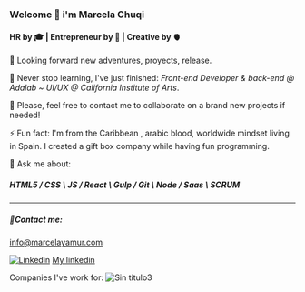 ### Welcome 👋 i'm Marcela Chuqi 
#### HR by 🎓 | Entrepreneur by 🧠 | Creative by 🫀

🔭 Looking forward new adventures, proyects, release.

🌱 Never stop learning, I've just finished: *Front-end Developer & back-end @ Adalab ~ UI/UX @ California Institute of Arts*.

👯 Please, feel free to contact me to collaborate on a brand new projects if needed!

⚡ Fun fact: I'm from the Caribbean , arabic blood, worldwide mindset living in Spain. I created a gift box company while having fun programming.

💬 Ask me about:

 ##### HTML5 / CSS \ JS / React \ Gulp / Git \ Node / Saas \ SCRUM

*** 
     
 ##### 📨Contact me: 

info@marcelayamur.com  

[![Linkedin](https://user-images.githubusercontent.com/81633985/125269041-9bea5000-e308-11eb-8bdb-5c68160e9efa.png  )](https://www.linkedin.com/in/marcelachuqi/) [My linkedin](https://www.linkedin.com/in/marcelachuqi/)

Companies I've work for:
![Sin título3](https://user-images.githubusercontent.com/81633985/124368301-33440900-dc60-11eb-875f-f0101527150e.jpg)
